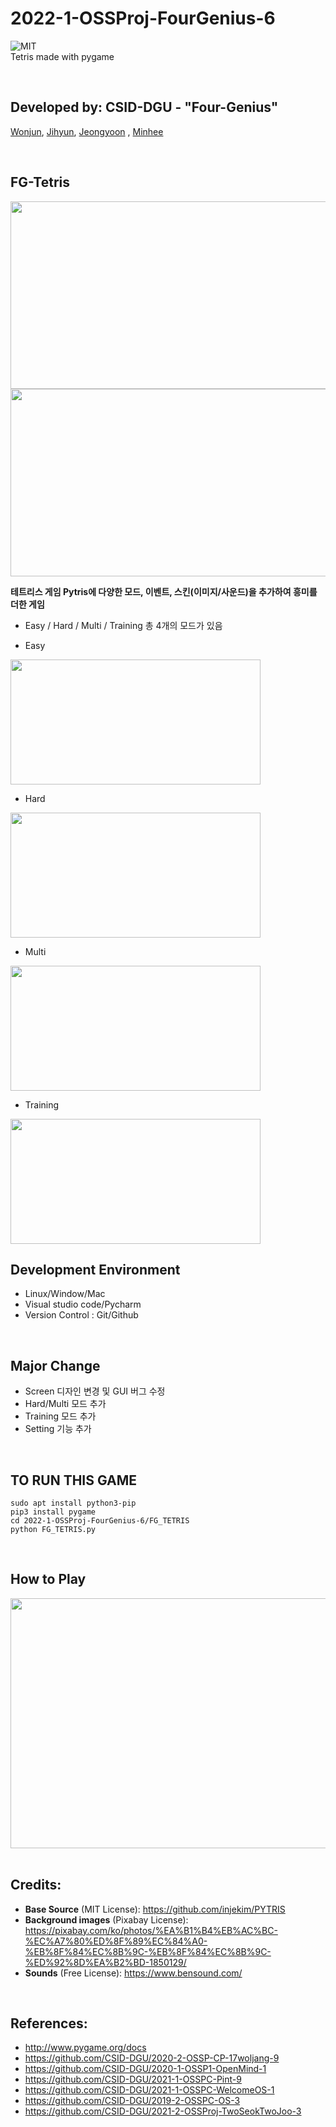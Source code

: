 # 2022-1-OSSProj-FourGenius-6
<img alt="MIT" src ="https://img.shields.io/badge/license-MIT-salmon"> <img alt="" src ="https://img.shields.io/badge/pygame-2.0.2-lightsalmon"> <img alt="" src ="https://img.shields.io/badge/OS-ubuntu-coral"> <img alt="" src ="https://img.shields.io/badge/IDE-VSCode-indianred"><br>
Tetris made with pygame

<br>

## Developed by: CSID-DGU - "Four-Genius"
[Wonjun](https://github.com/choiwoonjun),    [Jihyun](https://github.com/graykjh),   [Jeongyoon](https://github.com/jyoon1421) ,   [Minhee](https://github.com/leeminhee119)

<br>

## FG-Tetris
<img src="https://user-images.githubusercontent.com/101505011/171846512-746c37d7-9b57-49ed-9670-635ec8e947f4.png" width="600" height="300" >

<img src="https://user-images.githubusercontent.com/101505011/171859391-984ac108-9289-4965-a6e5-f9f62727cb7b.png" width="600" height="300" >


<br>

__테트리스 게임 Pytris에 다양한 모드, 이벤트, 스킨(이미지/사운드)을 추가하여 흥미를 더한 게임__
- Easy / Hard / Multi / Training 총 4개의 모드가 있음

- Easy
<img src="https://user-images.githubusercontent.com/101505011/172138627-0f1f8e3c-409c-4135-b5c7-062615d912d8.png" width="400" height="200" >

- Hard
<img src="https://user-images.githubusercontent.com/101505011/172139194-927c7216-41a1-4c26-8e96-f8a29b59e3a9.png" width="400" height="200" >

- Multi
<img src="https://user-images.githubusercontent.com/101505011/172139527-bf5370ae-16ea-4f7e-91d3-40c62706ff23.png" width="400" height="200" >

- Training
<img src="https://user-images.githubusercontent.com/101505011/172139692-1f314047-c53c-457d-8748-cc3f098377de.png" width="400" height="200" >

<br>

## Development Environment
- Linux/Window/Mac
- Visual studio code/Pycharm
- Version Control : Git/Github

<br>

## Major Change
- Screen 디자인 변경 및 GUI 버그 수정
- Hard/Multi 모드 추가
- Training 모드 추가
- Setting 기능 추가

<br>

## TO RUN THIS GAME
```
sudo apt install python3-pip
pip3 install pygame
cd 2022-1-OSSProj-FourGenius-6/FG_TETRIS
python FG_TETRIS.py
```
<br>

## How to Play
<img src = "https://user-images.githubusercontent.com/101505011/171845630-ba50eed2-e21a-4ab2-a97e-d7db46d115da.png" width="800" height="400">
<br>


<br>

## Credits:
- __Base Source__ (MIT License): https://github.com/injekim/PYTRIS
- __Background images__ (Pixabay License): https://pixabay.com/ko/photos/%EA%B1%B4%EB%AC%BC-%EC%A7%80%ED%8F%89%EC%84%A0-%EB%8F%84%EC%8B%9C-%EB%8F%84%EC%8B%9C-%ED%92%8D%EA%B2%BD-1850129/
- __Sounds__ (Free License): https://www.bensound.com/

<br>

## References:
- http://www.pygame.org/docs
- https://github.com/CSID-DGU/2020-2-OSSP-CP-17woljang-9
- https://github.com/CSID-DGU/2020-1-OSSP1-OpenMind-1
- https://github.com/CSID-DGU/2021-1-OSSPC-Pint-9
- https://github.com/CSID-DGU/2021-1-OSSPC-WelcomeOS-1
- https://github.com/CSID-DGU/2019-2-OSSPC-OS-3
- https://github.com/CSID-DGU/2021-2-OSSProj-TwoSeokTwoJoo-3
